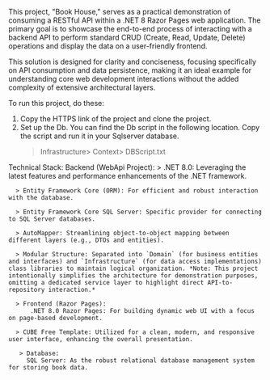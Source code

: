 This project, "Book House," serves as a practical demonstration of consuming a RESTful API within a .NET 8 Razor Pages web application. The primary goal is to showcase the end-to-end process of interacting with a backend API to perform standard CRUD (Create, Read, Update, Delete) operations and display the data on a user-friendly frontend.

This solution is designed for clarity and conciseness, focusing specifically on API consumption and data persistence, making it an ideal example for understanding core web development interactions without the added complexity of extensive architectural layers.

To run this project, do these:
1. Copy the HTTPS link of the project and clone the project.
2. Set up the Db. You can find the Db script in the following location. Copy the script and run it in your Sqlserver database.
   > Infrastructure> Context> DBScript.txt

Technical Stack:
  Backend (WebApi Project):
      > .NET 8.0: Leveraging the latest features and performance enhancements of the .NET framework.
      
      > Entity Framework Core (ORM): For efficient and robust interaction with the database.
      
      > Entity Framework Core SQL Server: Specific provider for connecting to SQL Server databases.
      
      > AutoMapper: Streamlining object-to-object mapping between different layers (e.g., DTOs and entities).
      
      > Modular Structure: Separated into `Domain` (for business entities and interfaces) and `Infrastructure` (for data access implementations) class libraries to maintain logical organization. *Note: This project intentionally simplifies the architecture for demonstration purposes, omitting a dedicated service layer to highlight direct API-to-repository interaction.*
      
      > Frontend (Razor Pages):
          .NET 8.0 Razor Pages: For building dynamic web UI with a focus on page-based development.
          
      > CUBE Free Template: Utilized for a clean, modern, and responsive user interface, enhancing the overall presentation.
      
       > Database:
         SQL Server: As the robust relational database management system for storing book data.
